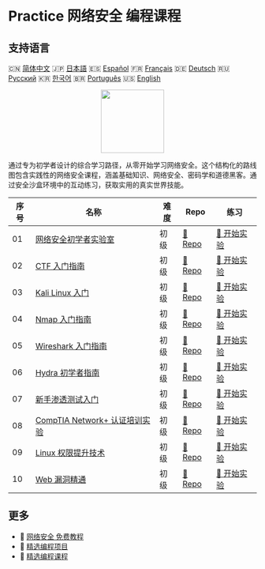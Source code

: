 # Practice 网络安全 编程课程

## 支持语言

🇨🇳 [简体中文](README_zh.md) 🇯🇵 [日本語](README_ja.md) 🇪🇸 [Español](README_es.md) 🇫🇷 [Français](README_fr.md) 🇩🇪 [Deutsch](README_de.md) 🇷🇺 [Русский](README_ru.md) 🇰🇷 [한국어](README_ko.md) 🇧🇷 [Português](README_pt.md) 🇺🇸 [English](README.md) 

<div align="center">
<img width="128px" src="https://file.labex.io/path/Xke24vJbuOBk.png">
</div>

通过专为初学者设计的综合学习路径，从零开始学习网络安全。这个结构化的路线图包含实践性的网络安全课程，涵盖基础知识、网络安全、密码学和道德黑客。通过安全沙盒环境中的互动练习，获取实用的真实世界技能。

|   序号 | 名称                                                                                            | 难度   | Repo                                                                              | 练习                                                                                |
|--------|-------------------------------------------------------------------------------------------------|--------|-----------------------------------------------------------------------------------|-------------------------------------------------------------------------------------|
|     01 | [网络安全初学者实验室](https://labex.io/zh/courses/cybersecurity-labs-for-beginners)            | 初级   | [🔗 Repo](https://github.com/labex-labs/cybersecurity-labs-for-beginners)         | [🚀 开始实验](https://labex.io/zh/courses/cybersecurity-labs-for-beginners)         |
|     02 | [CTF 入门指南](https://labex.io/zh/courses/ctf-for-beginners)                                   | 初级   | [🔗 Repo](https://github.com/labex-labs/ctf-for-beginners)                        | [🚀 开始实验](https://labex.io/zh/courses/ctf-for-beginners)                        |
|     03 | [Kali Linux 入门](https://labex.io/zh/courses/kali-linux-for-beginners)                         | 初级   | [🔗 Repo](https://github.com/labex-labs/kali-linux-for-beginners)                 | [🚀 开始实验](https://labex.io/zh/courses/kali-linux-for-beginners)                 |
|     04 | [Nmap 入门指南](https://labex.io/zh/courses/nmap-for-beginners)                                 | 初级   | [🔗 Repo](https://github.com/labex-labs/nmap-for-beginners)                       | [🚀 开始实验](https://labex.io/zh/courses/nmap-for-beginners)                       |
|     05 | [Wireshark 入门指南](https://labex.io/zh/courses/wireshark-for-beginners)                       | 初级   | [🔗 Repo](https://github.com/labex-labs/wireshark-for-beginners)                  | [🚀 开始实验](https://labex.io/zh/courses/wireshark-for-beginners)                  |
|     06 | [Hydra 初学者指南](https://labex.io/zh/courses/hydra-for-beginners)                             | 初级   | [🔗 Repo](https://github.com/labex-labs/hydra-for-beginners)                      | [🚀 开始实验](https://labex.io/zh/courses/hydra-for-beginners)                      |
|     07 | [新手渗透测试入门](https://labex.io/zh/courses/penetration-testing-for-beginners)               | 初级   | [🔗 Repo](https://github.com/labex-labs/penetration-testing-for-beginners)        | [🚀 开始实验](https://labex.io/zh/courses/penetration-testing-for-beginners)        |
|     08 | [CompTIA Network+ 认证培训实验](https://labex.io/zh/courses/comptia-network-plus-training-labs) | 初级   | [🔗 Repo](https://github.com/labex-labs/comptia-network-plus-training-labs)       | [🚀 开始实验](https://labex.io/zh/courses/comptia-network-plus-training-labs)       |
|     09 | [Linux 权限提升技术](https://labex.io/zh/courses/privilege-escalation-techniques-on-linux)      | 初级   | [🔗 Repo](https://github.com/labex-labs/privilege-escalation-techniques-on-linux) | [🚀 开始实验](https://labex.io/zh/courses/privilege-escalation-techniques-on-linux) |
|     10 | [Web 漏洞精通](https://labex.io/zh/courses/web-vulnerability-mastery)                           | 初级   | [🔗 Repo](https://github.com/labex-labs/web-vulnerability-mastery)                | [🚀 开始实验](https://labex.io/zh/courses/web-vulnerability-mastery)                |

## 更多

- 🔗 [网络安全 免费教程](https://github.com/labex-labs/cybersecurity-free-tutorials)
- 🔗 [精选编程项目](https://github.com/labex-labs/awesome-programming-projects)
- 🔗 [精选编程课程](https://github.com/labex-labs/awesome-programming-courses)

